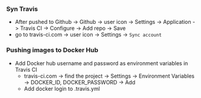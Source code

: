 

### Syn Travis
* After pushed to Github -> Github -> user icon -> Settings -> Application ->  Travis CI -> Configure -> Add  repo -> Save
* go to travis-ci.com -> user icon -> Settings -> `Sync account`

### Pushing images to Docker Hub
* Add Docker hub username and password as environment variables in Travis CI
    * travis-ci.com -> find the project -> Settings -> Environment Variables -> DOCKER_ID, DOCKER_PASSWORD -> Add
    * Add docker login to .travis.yml